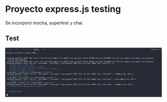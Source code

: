<h1>Proyecto express.js testing</h1>
<p>Se incorporó mocha, supertest y chai. </p>

<h2>Test </h2>

![Image text](https://github.com/Cataa97/express_testing/blob/main/img/test.png)